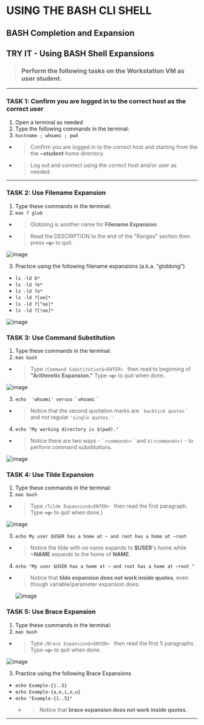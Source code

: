 # USING THE BASH CLI SHELL
## BASH Completion and Expansion

## TRY IT - Using BASH Shell Expansions

> ### Perform the following tasks on the **Workstation VM** as user **student**.

******
### TASK 1: Confirm you are logged in to the correct host as the correct user
1. Open a terminal as needed
2. Type the following commands in the terminal:
3. `hostname ; whoami ; pwd `
- > Confirm you are logged in to the correct host and starting from the the **~student** home directory.
- > Log out and connect using the correct host and/or user as needed.
******
### TASK 2: Use Filename Expansion
1. Type these commands in the terminal: 
2. `man 7 glob `
- > Globbing is another name for **Filename Expansion**
- > Read the DESCRIPTION to the end of the "Ranges" section then press **`<q>`** to quit.

![image](https://user-images.githubusercontent.com/36435980/144292845-31523e9f-dea8-4073-8bca-d4c09323c4f5.png)

3. Practice using the following filename expansions (a.k.a. "globbing")
- `ls -ld D* `
- `ls -ld ?e* `
- `ls -ld ?o* `
- `ls -ld ?[oe]* `
- `ls -ld ?[^oe]* `
- `ls -ld ?[!oe]* `
	
![image](https://user-images.githubusercontent.com/36435980/144293392-7f128f3e-f4b1-4dff-9544-b4955d98f8e5.png)
	
### TASK 3: Use Command Substitution
1. Type these commands in the terminal: 
2. `man bash `
- > Type `/Command Substitution$<ENTER> ` then read to beginning of **"Arithmetic Expansion."**  Type **`<q>`** to quit when done.

![image](https://user-images.githubusercontent.com/36435980/144294073-08af8968-8680-44ca-818e-0c5a973c3ab0.png)

3. `echo  'whoami' versus `\` `whoami` \`
- > Notice that the second quotation marks are \` `backtick quotes` \` and not regular ` 'single quotes.' `

4. `echo "My working directory is $(pwd)." `
- > Notice there are two ways - \` `<commands>` \` and ` $(<commands>) ` -  to perform command substitutions.

![image](https://user-images.githubusercontent.com/36435980/144297134-c3bb8617-d2da-4263-8915-9457670fad8f.png)

### TASK 4: Use Tilde Expansion
1. Type these commands in the terminal: 
2. `man bash `
- > Type `/Tilde Expansion$<ENTER> ` then read the first paragraph.  Type **`<q>`** to quit when done.)

![image](https://user-images.githubusercontent.com/36435980/144297213-4c909eef-0150-4deb-ba60-96647aac8271.png)
	
3. `echo My user $USER has a home at ~ and root has a home at ~root `
- > Notice the tilde with no name expands to **$USER**'s home while **~NAME** expands to the home of **NAME**.
4. `echo "My user $USER has a home at ~ and root has a home at ~root " `
- > Notice that **tilde expansion does not work inside quotes**, even though variable/parameter expansion does.

	![image](https://user-images.githubusercontent.com/36435980/144297539-649d027d-9989-43cd-b631-cae1245c3e72.png)

### TASK 5: Use Brace Expansion
1. Type these commands in the terminal: 
2. `man bash `
- > Type `/Brace Expansion$<ENTER> ` then read the first 5 paragraphs.  Type **`<q>`** to quit when done.

![image](https://user-images.githubusercontent.com/36435980/144297830-2dd6bb5f-7c73-41c4-a36d-831fc164ed4a.png)

3. Practice using the following Brace Expansions
- `echo Example-{1..5} `
- `echo Example-{a,e,i,o,u} `
- `echo "Example-{1..5}" `
  - > Notice that **brace expansion does not work inside quotes**.

******
